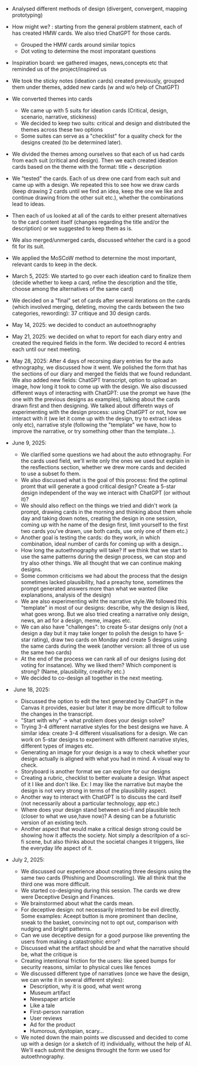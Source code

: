 



* Analysed different methods of design (divergent, convergent, mapping prototyping)
* How might we? : starting from the general problem statment, each of has created HMW cards. We also tried ChatGPT for those cards.

  * Grouped the HMW cards around similar topics
  * Dot voting to determine the most imporatant questions
* Inspiration board: we gathered images, news,concepts etc that reminded us of the project/inspired us
* We took the sticky notes (ideation cards) created previously, grouped them under themes, added new cards (w and w/o help of ChatGPT)
* We converted themes into cards

  * We came up with 5 suits for ideation cards (Critical, design, scenario, narrative, stickiness)
  * We decided to keep two suits: critical and design and distributed the themes across these two options 
  * Some suites can serve as a "checklist" for a quality check for the designs created (to be determined later).
* We divided the themes among ourselves so that each of us had cards from each suit (critical and design). Then we each created ideation cards based on the theme with the format: title + description
* We "tested" the cards. Each of us drew one card from each suit and came up with a design. We repeated this to see how we draw cards (keep drawing 2 cards until we find an idea, keep the one we like and continue drawing friom the other suit etc.), whether the combinations lead to ideas.
* Then each of us looked at all of the cards to either present alternatives to the card content itself (changes regarding the title and/or the description) or we suggested to keep them as is.
* We also merged/unmerged cards, discussed whteher the card is a good fit for its suit.
* We applied the MoSCoW method to determine the most important, relevant cards to keep in the deck.
* March 5, 2025: We started to go over each ideation card to finalize them (decide whether to keep a card, refine the description and the title, choose among the alternatives of the same card)
* We decided on a "final" set of cards after several iterations on the cards (which involved merging, deleting, moving the cards between the two categories, rewording): 37 critique and 30 design cards.
* May 14, 2025: we decided to conduct an autoethnography  
* May 21, 2025: we decided on what to report for each diary entry and created the required fields in the form. We decided to record 4 entries each until our next meeting.
* May 28, 2025: After 4 days of recorsing diary entries for the auto ethnography, we discussed how it went. We polished the form that has the sections of our diary and merged the fields that we found redundant. We also added new fields: ChatGPT transcript, option to upload an image, how long it took to come up with the design. We also discussed different ways of interacting with ChatGPT: use the prompt we have (the one with the previous designs as examples), talking about the cards drawn first and then designing. We talked about differetn ways of experimenting with the design process: using ChatGPT or not, how we interact with it (we let it come up with the design, try to extract ideas only etc), narrative style (following the "template" we have, how to improve the narrative, or try something other than the template...).
* June 9, 2025:
  * We clarified some questions we had about the auto ethnography. For the cards used field, we'll write only the ones we used but explain in the resflections section, whether we drew more cards and decided to use a subset fo them. 
  * We also discussed what is the goal of this process: find the optimal promt that will generate a good critical design? Create a 5-star design independent of the way we interact with ChatGPT (or without it)? 
  * We should also reflect on the things we tried and didn't work (a prompt, drawing cards in the morning and thinking about them whole day and taking down notes, creating the design in one session, coming up with he name of the design first, limit yourself to the first two cards you've drawn, use both cards, use only one of them etc.) 
  * Another goal is testing the cards: do they work, in which combination, ideal number of cards for coming up with a design...
  * How long the autoethnography will take? If we think that we start to use the same patterns during the design process, we can stop and try also other things. We all thought that we can continue making designs.
  * Some common criticisms we had about the process that the design sometimes lacked plausibility, had a preachy tone, sometimes the prompt generated answers more than what we wanted (like explanations, analysis of the design)
  * We are also experimenting wiht the narrative style.We followed this "template" in most of our designs:  describe, why the design is liked, what goes wrong. But we also tried creating a narrative only design, news, an ad for a design, meme, images etc.
  * We can also have "challenges": to create 5-star designs only (not a design a day but it may take longer to polish the design to have 5-star rating), draw two cards on Monday and create 5 designs using the same cards during the week (another version: all three of us use the same two cards)
  * At the end of the process we can rank all of our designs (using dot voting for insatance). Why we liked them? Which component is strong? (Name, plausibility, creativity etc.)
  * We decided to co-design all together in the next meeting.
* ​	June 18, 2025:
  * Discussed the option to edit the text generated by ChatGPT in the Canvas it provides, easier but later it may be more difficult to follow the changes in the transcript.
  * "Start with why" -> what problem does your design solve?
  * Trying 3-4 different narrative styles for the best designs we have. A similar idea: create 3-4 different visualisations for a design. We can work on 5-star designs to experiment with different narrative styles, different types of images etc.
  * Generating an image for your design is a way to check whether your design actually is aligned with what you had in mind. A visual way to check.
  * Storyboard is another format we can explore for our designs
  * Creating a rubric, checklist to better evaluate a design. What aspect of it I like and don't like. Ex: I may like the narrative but maybe the design is not very strong in terms of the plausibility aspect.
  * Another way to interact with ChatGPT is to discuss the card itself (not necessarily about a particular technology, app etc.)
  * Where does your design stand between sci-fi and plausible tech (closer to what we use,have now)? A desing can be a futuristic version of an existing tech.
  * Another aspect that would make a critical design strong could be showing how it affects the society. Not simply a descritpion of a sci-fi scene, but also thinks about the societal changes it triggers, like the everyday life aspect of it. 
* July 2, 2025: 
  * We discussed our experience about creating three designs using the same two cards (Phishing and Doomscrolling). We all think that the third one was more difficult.
  * We started co-designing during this session. The cards we drew were Deceptive Design and Finances.
  * We brainstormed about what the cards mean. 
  * For deceptive design: not necessarily intented to be evil directly. Some examples: Aceept button is more prominent than decline, sneak to the basket, convincing not to opt out, comparison with nudging and bright patterns. 
  * Can we use deceptive design for a good purpose like preventing the users from making a catastrophic error?
  * Discussed what the artifact should be and what the narrative should be, what the critique is
  * Creating intentional friction for the users: like speed bumps for security reasons, similar to physical cues like fences
  * We discussed different type of narratives (once we have the design, we can write it in several different styles):
    * Description, why it is good, what went wrong
    * Museum artifact
    * Newspaper article
    * Like a tale
    * First-person narration
    * User reviews 
    * Ad for the product
    * Humorous, dystopian, scary...
  * We noted down the main points we discussed and decided to come up with a design (or a sketch of it) individually, without the help of AI. We'll each submit the designs throught the form we used for autoethnography.



